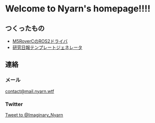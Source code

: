 # Welcome to Nyarn's homepage!!!!

## つくったもの
- [M5RoverCのROS2ドライバ](https://github.com/Nyarn-WTF/M5Ros2over)
- [研究日報テンプレートジェネレータ](https://github.com/Nyarn-WTF/DailyReportGenerator)

## 連絡
### メール
contact@mail.nyarn.wtf
### Twitter
<a href="https://twitter.com/intent/tweet?screen_name=Imaginary_Nyarn&ref_src=twsrc%5Etfw" class="twitter-mention-button" data-show-count="false">Tweet to @Imaginary_Nyarn</a><script async src="https://platform.twitter.com/widgets.js" charset="utf-8"></script>